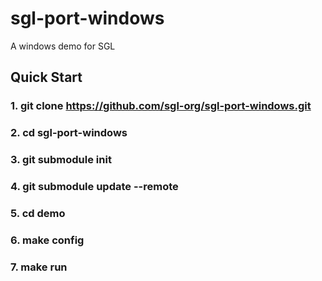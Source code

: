 # sgl-port-windows
A windows demo for SGL
## Quick Start
### 1. git clone https://github.com/sgl-org/sgl-port-windows.git
### 2. cd sgl-port-windows
### 3. git submodule init
### 4. git submodule update --remote
### 5. cd demo
### 6. make config
### 7. make run
